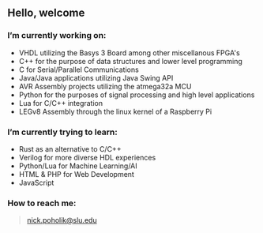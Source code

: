 ## Hello, welcome

### I’m currently working on: 
  - VHDL utilizing the Basys 3 Board among other miscellanous FPGA's
  - C++ for the purpose of data structures and lower level programming
  - C for Serial/Parallel Communications 
  - Java/Java applications utilizing Java Swing API
  - AVR Assembly projects utilizing the atmega32a MCU
  - Python for the purposes of signal processing and high level applications
  - Lua for C/C++ integration
  - LEGv8 Assembly through the linux kernel of a Raspberry Pi 

### I’m currently trying to learn:
  - Rust as an alternative to C/C++
  - Verilog for more diverse HDL experiences
  - Python/Lua for Machine Learning/AI
  - HTML & PHP for Web Development
  - JavaScript


### How to reach me: 
> nick.poholik@slu.edu



